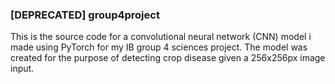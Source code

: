 ### [DEPRECATED] group4project
This is the source code for a convolutional neural network (CNN) model i made using PyTorch for my IB group 4 sciences project. The model was created for the purpose of detecting crop disease given a 256x256px image input.
